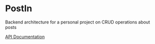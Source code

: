 # PostIn
Backend architecture for a personal project on CRUD operations about posts

[API Documentation](https://postin-api.onrender.com/docs)
